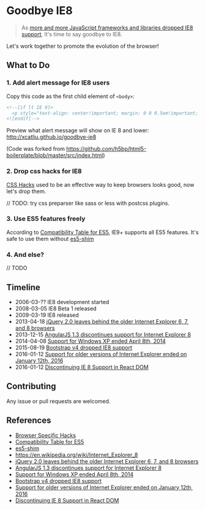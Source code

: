 # Goodbye IE8

> As [more and more JavaScript frameworks and libraries dropped IE8 support](#timeline), It's time to say goodbye to IE8.

Let's work together to promote the evolution of the browser!

## What to Do

### 1. Add alert message for IE8 users

Copy this code as the first child element of `<body>`:

```html
<!--[if lt IE 9]>
  <p style="text-align: center!important; margin: 0 0 0.5em!important; background-color: #d9534f!important; color: #fff!important; padding: 0.5em 1em!important;">You are using an <strong>outdated</strong> browser. Please <a style="color: #fff!important" href="http://browsehappy.com/">upgrade your browser</a> to improve your experience.</p>
<![endif]-->
```

Preview what alert message will show on IE 8 and lower: http://xcatliu.github.io/goodbye-ie8

(Code was forked from https://github.com/h5bp/html5-boilerplate/blob/master/src/index.html)

### 2. Drop css hacks for IE8

[CSS Hacks][Browser Specific Hacks] used to be an effective way to keep browsers looks good, now let's drop them.

// TODO: try css preparser like sass or less with postcss plugins.

### 3. Use ES5 features freely

According to [Compatibility Table for ES5], IE9+ supports all ES5 features. It's safe to use them without [es5-shim]

### 4. And else?

// TODO

## Timeline

- 2006-03-?? IE8 development started
- 2008-03-05 IE8 Beta 1 released
- 2009-03-19 IE8 released
- 2013-04-18 [jQuery 2.0 leaves behind the older Internet Explorer 6, 7, and 8 browsers]
- 2013-12-15 [AngularJS 1.3 discontinues support for Internet Explorer 8]
- 2014-04-08 [Support for Windows XP ended April 8th, 2014]
- 2015-08-19 [Bootstrap v4 dropped IE8 support]
- 2016-01-12 [Support for older versions of Internet Explorer ended on January 12th, 2016]
- 2016-01-12 [Discontinuing IE 8 Support in React DOM]

## Contributing

Any issue or pull requests are welcomed.

## References

- [Browser Specific Hacks]
- [Compatibility Table for ES5]
- [es5-shim]
- https://en.wikipedia.org/wiki/Internet_Explorer_8
- [jQuery 2.0 leaves behind the older Internet Explorer 6, 7, and 8 browsers]
- [AngularJS 1.3 discontinues support for Internet Explorer 8]
- [Support for Windows XP ended April 8th, 2014]
- [Bootstrap v4 dropped IE8 support]
- [Support for older versions of Internet Explorer ended on January 12th, 2016]
- [Discontinuing IE 8 Support in React DOM]

[Browser Specific Hacks]: https://css-tricks.com/snippets/css/browser-specific-hacks/
[Compatibility Table for ES5]: http://kangax.github.io/compat-table/es5/
[es5-shim]: https://github.com/es-shims/es5-shim
[jQuery 2.0 leaves behind the older Internet Explorer 6, 7, and 8 browsers]: http://blog.jquery.com/2013/04/18/jquery-2-0-released/
[AngularJS 1.3 discontinues support for Internet Explorer 8]: http://angularjs.blogspot.jp/2013/12/angularjs-13-new-release-approaches.html
[Support for Windows XP ended April 8th, 2014]: https://www.microsoft.com/en-us/WindowsForBusiness/end-of-xp-support
[Bootstrap v4 dropped IE8 support]: http://blog.getbootstrap.com/2015/08/19/bootstrap-4-alpha/
[Support for older versions of Internet Explorer ended on January 12th, 2016]: https://www.microsoft.com/en-us/WindowsForBusiness/End-of-IE-support
[Discontinuing IE 8 Support in React DOM]: http://facebook.github.io/react/blog/2016/01/12/discontinuing-ie8-support.html
